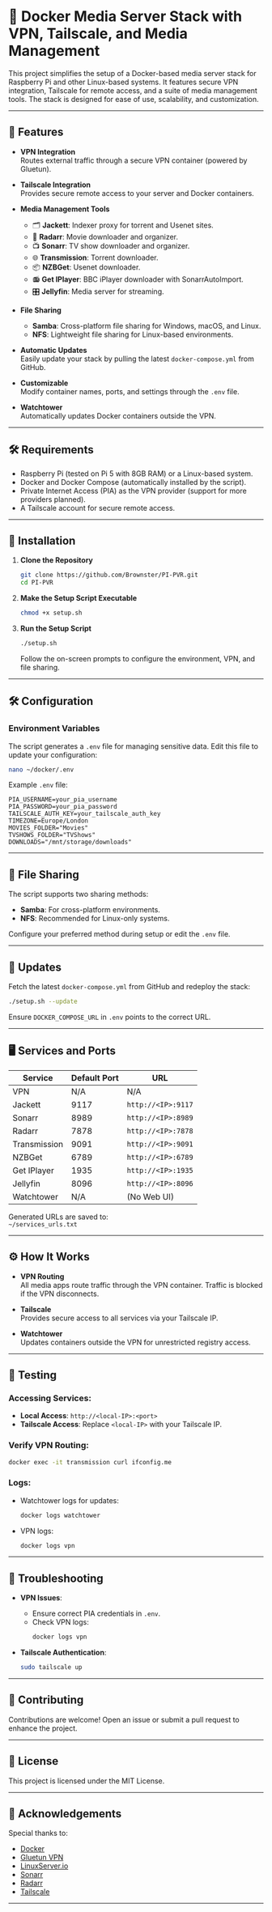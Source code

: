 # 🐳 Docker Media Server Stack with VPN, Tailscale, and Media Management

This project simplifies the setup of a Docker-based media server stack for Raspberry Pi and other Linux-based systems. It features secure VPN integration, Tailscale for remote access, and a suite of media management tools. The stack is designed for ease of use, scalability, and customization.

---

## 🌟 Features

- **VPN Integration**  
  Routes external traffic through a secure VPN container (powered by Gluetun).  

- **Tailscale Integration**  
  Provides secure remote access to your server and Docker containers.

- **Media Management Tools**  
  - 🗂️ **Jackett**: Indexer proxy for torrent and Usenet sites.  
  - 🎥 **Radarr**: Movie downloader and organizer.  
  - 📺 **Sonarr**: TV show downloader and organizer.  
  - 🌐 **Transmission**: Torrent downloader.  
  - 📦 **NZBGet**: Usenet downloader.  
  - 📻 **Get IPlayer**: BBC iPlayer downloader with SonarrAutoImport.  
  - 🎛️ **Jellyfin**: Media server for streaming.  

- **File Sharing**  
  - **Samba**: Cross-platform file sharing for Windows, macOS, and Linux.  
  - **NFS**: Lightweight file sharing for Linux-based environments.  

- **Automatic Updates**  
  Easily update your stack by pulling the latest `docker-compose.yml` from GitHub.  

- **Customizable**  
  Modify container names, ports, and settings through the `.env` file.

- **Watchtower**  
  Automatically updates Docker containers outside the VPN.

---

## 🛠️ Requirements

- Raspberry Pi (tested on Pi 5 with 8GB RAM) or a Linux-based system.  
- Docker and Docker Compose (automatically installed by the script).  
- Private Internet Access (PIA) as the VPN provider (support for more providers planned).  
- A Tailscale account for secure remote access.  

---

## 🚀 Installation

1. **Clone the Repository**  
   ```bash
   git clone https://github.com/Brownster/PI-PVR.git
   cd PI-PVR
   ```

2. **Make the Setup Script Executable**  
   ```bash
   chmod +x setup.sh
   ```

3. **Run the Setup Script**  
   ```bash
   ./setup.sh
   ```
   Follow the on-screen prompts to configure the environment, VPN, and file sharing.

---

## 🛠️ Configuration

### Environment Variables
The script generates a `.env` file for managing sensitive data. Edit this file to update your configuration:  
```bash
nano ~/docker/.env
```

Example `.env` file:
```plaintext
PIA_USERNAME=your_pia_username
PIA_PASSWORD=your_pia_password
TAILSCALE_AUTH_KEY=your_tailscale_auth_key
TIMEZONE=Europe/London
MOVIES_FOLDER="Movies"
TVSHOWS_FOLDER="TVShows"
DOWNLOADS="/mnt/storage/downloads"
```

---

## 📂 File Sharing

The script supports two sharing methods:  
- **Samba**: For cross-platform environments.  
- **NFS**: Recommended for Linux-only systems.  

Configure your preferred method during setup or edit the `.env` file.

---

## 🔄 Updates

Fetch the latest `docker-compose.yml` from GitHub and redeploy the stack:
```bash
./setup.sh --update
```

Ensure `DOCKER_COMPOSE_URL` in `.env` points to the correct URL.

---

## 🖥️ Services and Ports

| Service      | Default Port | URL                              |
|--------------|--------------|----------------------------------|
| VPN          | N/A          | N/A                              |
| Jackett      | 9117         | `http://<IP>:9117`               |
| Sonarr       | 8989         | `http://<IP>:8989`               |
| Radarr       | 7878         | `http://<IP>:7878`               |
| Transmission | 9091         | `http://<IP>:9091`               |
| NZBGet       | 6789         | `http://<IP>:6789`               |
| Get IPlayer  | 1935         | `http://<IP>:1935`               |
| Jellyfin     | 8096         | `http://<IP>:8096`               |
| Watchtower   | N/A          | (No Web UI)                      |

Generated URLs are saved to:  
`~/services_urls.txt`

---

## ⚙️ How It Works

- **VPN Routing**  
  All media apps route traffic through the VPN container. Traffic is blocked if the VPN disconnects.  

- **Tailscale**  
  Provides secure access to all services via your Tailscale IP.  

- **Watchtower**  
  Updates containers outside the VPN for unrestricted registry access.  

---

## 🧪 Testing

### Accessing Services:
- **Local Access**: `http://<local-IP>:<port>`  
- **Tailscale Access**: Replace `<local-IP>` with your Tailscale IP.

### Verify VPN Routing:
```bash
docker exec -it transmission curl ifconfig.me
```

### Logs:
- Watchtower logs for updates:
  ```bash
  docker logs watchtower
  ```
- VPN logs:
  ```bash
  docker logs vpn
  ```

---

## 🐞 Troubleshooting

- **VPN Issues**:  
  - Ensure correct PIA credentials in `.env`.  
  - Check VPN logs:
    ```bash
    docker logs vpn
    ```

- **Tailscale Authentication**:  
  ```bash
  sudo tailscale up
  ```

---

## 🤝 Contributing

Contributions are welcome! Open an issue or submit a pull request to enhance the project.

---

## 📜 License

This project is licensed under the MIT License.

---

## 🙏 Acknowledgements

Special thanks to:  
- [Docker](https://www.docker.com)  
- [Gluetun VPN](https://github.com/qdm12/gluetun)  
- [LinuxServer.io](https://www.linuxserver.io)  
- [Sonarr](https://sonarr.tv)  
- [Radarr](https://radarr.video)  
- [Tailscale](https://tailscale.com)  

---

